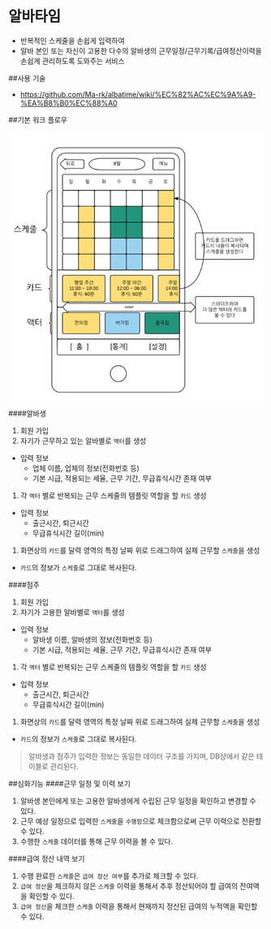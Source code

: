 # 알바타임
- 반복적인 스케줄을 손쉽게 입력하여
- 알바 본인 또는 자신이 고용한 다수의 알바생의 근무일정/근무기록/급여정산이력을 손쉽게 관리하도록 도와주는 서비스

##사용 기술
- https://github.com/Ma-rk/albatime/wiki/%EC%82%AC%EC%9A%A9-%EA%B8%B0%EC%88%A0


##기본 워크 플로우

![alt tag](https://github.com/Ma-rk/albatime/blob/master/etcResources/img01_wireframediagram.png)
####알바생
1. 회원 가입
1. 자기가 근무하고 있는 알바별로 `액터`를 생성
- 입력 정보
  - 업체 이름,  업체의 정보(전화번호 등)
  - 기본 시급, 적용되는 세율, 근무 기간, 무급휴식시간 존재 여부
1. 각 `액터` 별로 반복되는 근무 스케줄의 템플릿 역할을 할 `카드` 생성
- 입력 정보
  - 출근시간, 퇴근시간
  - 무급휴식시간 길이(min)
1. 화면상의 `카드`를 달력 영역의 특정 날짜 위로 드래그하여 실제 근무할 `스케줄`을 생성
  - `카드`의 정보가 `스케줄`로 그대로 복사된다.
  
####점주
1. 회원 가입
1. 자기가 고용한 알바별로 `액터`를 생성
- 입력 정보
  - 알바생 이름,  알바생의 정보(전화번호 등)
  - 기본 시급, 적용되는 세율, 근무 기간, 무급휴식시간 존재 여부
1. 각 `액터` 별로 반복되는 근무 스케줄의 템플릿 역할을 할 `카드` 생성
- 입력 정보
  - 출근시간, 퇴근시간
  - 무급휴식시간 길이(min)
1. 화면상의 `카드`를 달력 영역의 특정 날짜 위로 드래그하여 실제 근무할 `스케줄`을 생성
  - `카드`의 정보가 `스케줄`로 그대로 복사된다.

>알바생과 점주가 입력한 정보는 동일한 데이터 구조를 가지며, DB상에서 같은 테이블로 관리된다.

##심화기능
####근무 일정 및 이력 보기
1. 알바생 본인에게 또는 고용한 알바생에게 수립된 근무 일정을 확인하고 변경할 수 있다.
1. 근무 예상 일정으로 입력한 `스케줄`을 `수행함`으로 체크함으로써 근무 이력으로 전환할 수 있다.
1. 수행한 `스케줄` 데이터를 통해 근무 이력을 볼 수 있다.

####급여 정산 내역 보기
1. 수행 완료한 `스케줄`은 `급여 정산 여부`를 추가로 체크할 수 있다.
1. `급여 정산`을 체크하지 않은 `스케줄` 이력을 통해서 추후 정산되어야 할 급여의 잔여액을 확인할 수 있다.
1. `급여 정산`을 체크한 `스케줄` 이력을 통해서 현재까지 정산된 급여의 누적액을 확인할 수 있다.
